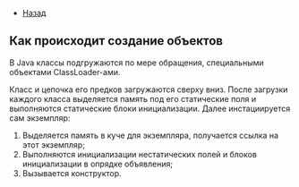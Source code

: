 - [Назад](/./java.md)

## Как происходит создание объектов

В Java классы подгружаются по мере обращения, специальными объектами ClassLoader-ами.

Класс и цепочка его предков загружаются сверху вниз. После загрузки каждого класса выделяется память под его статические поля и выполняются статические блоки инициализации. Далее инстациируется сам экземпляр:

1. Выделяется память в куче для экземпляра, получается ссылка на этот экземпляр;
2. Выполняются инициализации нестатических полей и блоков инициализации в опрядке объявления;
3. Вызывается конструктор.